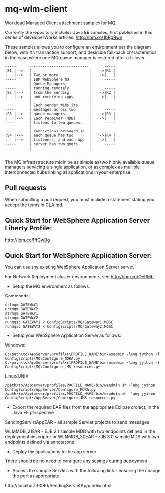 mq-wlm-client
=============

Workload Managed Client attachment samples for MQ.

Currently the repository includes Java EE samples, first published
in this series of developerWorks articles:
http://ibm.co/1bBgRwn

These samples allows you to configure an environment per the
diagram below, with XA transaction support, and desirable fail-back
characteristics in the case where one MQ queue manager is restored
after a failover.

    -----      ---------------------------       -----
	|S1 |-->   |                          |   -->|R1 |
	|   |-->   | Two or more              |   -->|   |
    -----      | IBM WebSphere MQ         |      -----
               | Queue Managers,          |      
    -----      | running remotely         |      -----
	|S2 |-->   | from the sending         |   -->|R2 |
	|   |-->   | and receiving apps.      |   -->|   |
    -----      |                          |      -----
               | Each sender WLMs its     |      
    -----      | messages across two      |      -----
	|S3 |-->   | queue managers.          |   -->|R3 |
	|   |-->   | Each receiver (MDB)      |   -->|   |
    -----      | listens to two queues.   |      -----
               |                          |      
    -----      | Connections arranged so  |      -----
	|S4 |-->   | each queue has two       |   -->|R4 |
	|   |-->   | listeners, and each app  |   -->|   |
	-----      | server has two qmgrs.    |      -----
               |                          |      
               ----------------------------
               
The MQ infraststructure might be as simple as two highly 
available queue managers servicing a single application,
or as complex as multiple interconnected hubs linking all
applications in your enterprise.

Pull requests
-------------
When submitting a pull request, you must include a statement stating you accept
the terms in [CLA.md](CLA.md).

Quick Start for WebSphere Application Server Liberty Profile:
-------------------------------------------------------------
http://ibm.co/1ffGwBg

Quick Start for WebSphere Application Server:
---------------------------------------------

You can use any existing WebSphere Application Server server.

For Network Deployment cluster environments, see http://ibm.co/OeRI6b

* Setup the MQ environment as follows:

Commands:

    crtmqm GATEWAY1
    crtmqm GATEWAY2
    strmqm GATEWAY1
    strmqm GATEWAY2
    runmqsc GATEWAY1 < ConfigScripts/MQ/Gateway1.MQSC
    runmqsc GATEWAY2 < ConfigScripts/MQ/Gateway2.MQSC

* Setup your WebSphere Application Server as follows:

Windows:

    C:\path\to\AppServer\profiles\PROFILE_NAME\bin\wsadmin -lang jython -f ConfigScripts\MQ\Configure_MQRA.py
	C:\path\to\AppServer\profiles\PROFILE_NAME\bin\wsadmin -lang jython -f ConfigScripts\MQ\Configure_JMS_resources.py
	
Linux/UNIX:

    /path/to/AppServer/profiles/PROFILE_NAME/bin/wsadmin.sh -lang jython ConfigScripts/AppServer/Configure_MQRA.py
    /path/to/AppServer/profiles/PROFILE_NAME/bin/wsadmin.sh -lang jython ConfigScripts/AppServer/Configure_JMS_resources.py

* Export the required EAR files from the appropriate Eclipse project, in the Java EE perspective

SendingServletAppEAR - all sample Servlet projects to send messages

WLMMDB_21EAR - EJB 2.1 sample MDB with two endpoints defined in the deployment descriptor
or
WLMMDB_30EAR - EJB 3.0 sample MDB with two endpoints defined via annotations

* Deploy the applications to the app server

There should be no need to configure any settings during deployment

* Access the sample Servlets with the following link - ensuring the change the port as appropriate

http://localhost:9080/SendingServletApp/index.html
